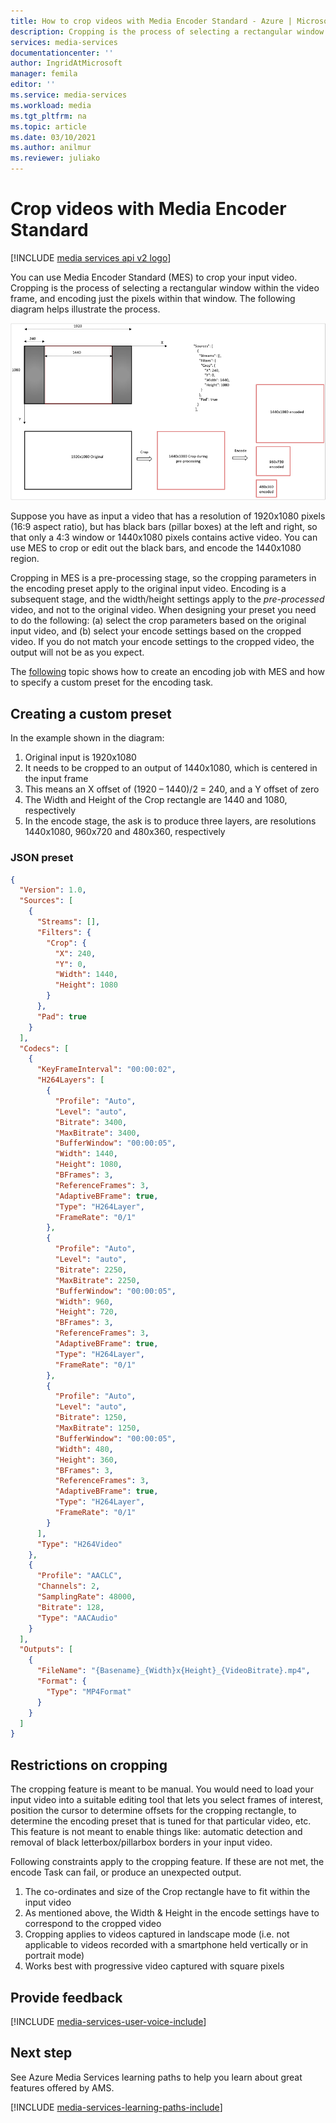 ```yaml
---
title: How to crop videos with Media Encoder Standard - Azure | Microsoft Docs
description: Cropping is the process of selecting a rectangular window within the video frame, and encoding just the pixels within that window. This article demonstrates how to crop videos with Media Encoder Standard.
services: media-services
documentationcenter: ''
author: IngridAtMicrosoft
manager: femila
editor: ''
ms.service: media-services
ms.workload: media
ms.tgt_pltfrm: na
ms.topic: article
ms.date: 03/10/2021
ms.author: anilmur
ms.reviewer: juliako
---
```

# Crop videos with Media Encoder Standard

[!INCLUDE [media services api v2 logo](./includes/v2-hr.md)] 

You can use Media Encoder Standard (MES) to crop your input video. Cropping is the process of selecting a rectangular window within the video frame, and encoding just the pixels within that window. The following diagram helps illustrate the process.

![Crop a video](./media/media-services-crop-video/media-services-crop-video01.png)

Suppose you have as input a video that has a resolution of 1920x1080 pixels (16:9 aspect ratio), but has black bars (pillar boxes) at the left and right, so that only a 4:3 window or 1440x1080 pixels contains active video. You can use MES to crop or edit out the black bars, and encode the 1440x1080 region.

Cropping in MES is a pre-processing stage, so the cropping parameters in the encoding preset apply to the original input video. Encoding is a subsequent stage, and the width/height settings apply to the *pre-processed* video, and not to the original video. When designing your preset you need to do the following: (a) select the crop parameters based on the original input video, and (b) select your encode settings based on the cropped video. If you do not match your encode settings to the cropped video, the output will not be as you expect.

The [following](media-services-custom-mes-presets-with-dotnet.md#encoding_with_dotnet) topic shows how to create an encoding job with MES and how to specify a custom preset for the encoding task. 

## Creating a custom preset
In the example shown in the diagram:

1. Original input is 1920x1080
2. It needs to be cropped to an output of 1440x1080, which is centered in the input frame
3. This means an X offset of (1920 – 1440)/2 = 240, and a Y offset of zero
4. The Width and Height of the Crop rectangle are 1440 and 1080, respectively
5. In the encode stage, the ask is to produce three layers, are resolutions 1440x1080, 960x720 and 480x360, respectively

### JSON preset

```json
{
  "Version": 1.0,
  "Sources": [
    {
      "Streams": [],
      "Filters": {
        "Crop": {
          "X": 240,
          "Y": 0,
          "Width": 1440,
          "Height": 1080
        }
      },
      "Pad": true
    }
  ],
  "Codecs": [
    {
      "KeyFrameInterval": "00:00:02",
      "H264Layers": [
        {
          "Profile": "Auto",
          "Level": "auto",
          "Bitrate": 3400,
          "MaxBitrate": 3400,
          "BufferWindow": "00:00:05",
          "Width": 1440,
          "Height": 1080,
          "BFrames": 3,
          "ReferenceFrames": 3,
          "AdaptiveBFrame": true,
          "Type": "H264Layer",
          "FrameRate": "0/1"
        },
        {
          "Profile": "Auto",
          "Level": "auto",
          "Bitrate": 2250,
          "MaxBitrate": 2250,
          "BufferWindow": "00:00:05",
          "Width": 960,
          "Height": 720,
          "BFrames": 3,
          "ReferenceFrames": 3,
          "AdaptiveBFrame": true,
          "Type": "H264Layer",
          "FrameRate": "0/1"
        },
        {
          "Profile": "Auto",
          "Level": "auto",
          "Bitrate": 1250,
          "MaxBitrate": 1250,
          "BufferWindow": "00:00:05",
          "Width": 480,
          "Height": 360,
          "BFrames": 3,
          "ReferenceFrames": 3,
          "AdaptiveBFrame": true,
          "Type": "H264Layer",
          "FrameRate": "0/1"
        }
      ],
      "Type": "H264Video"
    },
    {
      "Profile": "AACLC",
      "Channels": 2,
      "SamplingRate": 48000,
      "Bitrate": 128,
      "Type": "AACAudio"
    }
  ],
  "Outputs": [
    {
      "FileName": "{Basename}_{Width}x{Height}_{VideoBitrate}.mp4",
      "Format": {
        "Type": "MP4Format"
      }
    }
  ]
}
```

## Restrictions on cropping
The cropping feature is meant to be manual. You would need to load your input video into a suitable editing tool that lets you select frames of interest, position the cursor to determine offsets for the cropping rectangle, to determine the encoding preset that is tuned for that particular video, etc. This feature is not meant to enable things like: automatic detection and removal of black letterbox/pillarbox borders in your input video.

Following constraints apply to the cropping feature. If these are not met, the encode Task can fail, or produce an unexpected output.

1. The co-ordinates and size of the Crop rectangle have to fit within the input video
2. As mentioned above, the Width & Height in the encode settings have to correspond to the cropped video
3. Cropping applies to videos captured in landscape mode (i.e. not applicable to videos recorded with a smartphone held vertically or in portrait mode)
4. Works best with progressive video captured with square pixels

## Provide feedback
[!INCLUDE [media-services-user-voice-include](../extra/media-services-user-voice-include.md)]

## Next step
See Azure Media Services learning paths to help you learn about great features offered by AMS.  

[!INCLUDE [media-services-learning-paths-include](../extra/media-services-learning-paths-include.md)]
